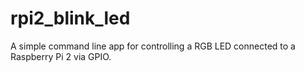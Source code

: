 # rpi2_blink_led
A simple command line app for controlling a RGB LED connected to a Raspberry Pi 2 via GPIO.
